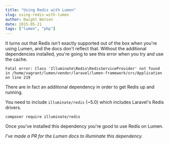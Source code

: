 ```yaml
---
title: "Using Redis with Lumen"
slug: using-redis-with-lumen
author: Dwight Watson
date: 2015-05-21
tags: ["lumen", "php"]
---
```


It turns out that Redis isn't exactly supported out of the box when you're using Lumen, and the docs don't reflect that. Without the additional dependencies installed, you're going to see this error when you try and use the cache.

    Fatal error: Class 'Illuminate\Redis\RedisServiceProvider' not found in /home/vagrant/lumen/vendor/laravel/lumen-framework/src/Application on line 219

There are in fact an additional dependency in order to get Redis up and running.

You need to include `illuminate/redis` (~5.0) which includes Laravel's Redis drivers.

    composer require illuminate/redis

Once you've installed this dependency you're good to use Redis on Lumen.

_I've made a PR for the Lumen docs to illuminate this dependency._
